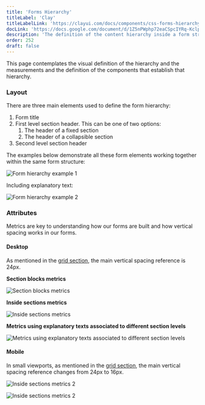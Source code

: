 ```yaml
---
title: 'Forms Hierarchy'
titleLabel: 'Clay'
titleLabelLink: 'https://clayui.com/docs/components/css-forms-hierarchy'
docLink: 'https://docs.google.com/document/d/1Z5nPWphp72eaCSpcIYRq-KclpdVduUUWJFWnBqvQGPM/edit?usp=sharing'
description: 'The definition of the content hierarchy inside a form structure and the components used to identify the different content blocks.'
order: 252
draft: false
---
```


This page contemplates the visual definition of the hierarchy and the measurements and the definition of the components that establish that hierarchy.

### Layout

There are three main elements used to define the form hierarchy:

1. Form title
2. First level section header. This can be one of two options:
    1. The header of a fixed section
    2. The header of a collapsible section
3. Second level section header

The examples below demonstrate all these form elements working together within the same form structure:

![Form hierarchy example 1](/images/lexicon/FormHierarchyParts.jpg)

Including explanatory text:

![Form hierarchy example 2](/images/lexicon/FormHierarchyTexts.jpg)

### Attributes

Metrics are key to understanding how our forms are built and how vertical spacing works in our forms.

#### Desktop

As mentioned in the [grid section](../../../foundations/grid), the main vertical spacing reference is 24px.

**Section blocks metrics**

![Section blocks metrics](/images/lexicon/FormHierarchySectionBlocks.jpg)

**Inside sections metrics**

![Inside sections metrics](/images/lexicon/FormHierarchySections.jpg)

**Metrics using explanatory texts associated to different section levels**

![Metrics using explanatory texts associated to different section levels](/images/lexicon/FormHierarchySectionTexts.jpg)

#### Mobile

In small viewports, as mentioned in the [grid section](../../../foundations/grid), the main vertical spacing reference changes from 24px to 16px.

![Inside sections metrics 2](/images/lexicon/FormHierarchySectionBlocksM.jpg)

![Inside sections metrics 2](/images/lexicon/FormHierarchySectionTextsM.jpg)

